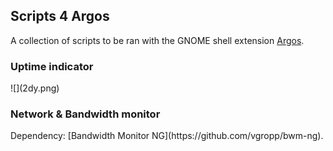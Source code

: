 <h2>Scripts 4 Argos</h2>

A collection of scripts to be ran with the GNOME shell extension [Argos](https://github.com/p-e-w/argos).

<h3>Uptime indicator</h3>
![](2dy.png)

<h3>Network & Bandwidth monitor</h3>
Dependency: [Bandwidth Monitor NG](https://github.com/vgropp/bwm-ng).
